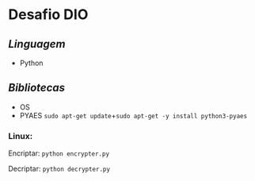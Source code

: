 # Desafio DIO

## _Linguagem_

* Python

## _Bibliotecas_

* OS
* PYAES `sudo apt-get update`+`sudo apt-get -y install python3-pyaes`

### Linux:
Encriptar: `python encrypter.py`

Decriptar: `python decrypter.py`
